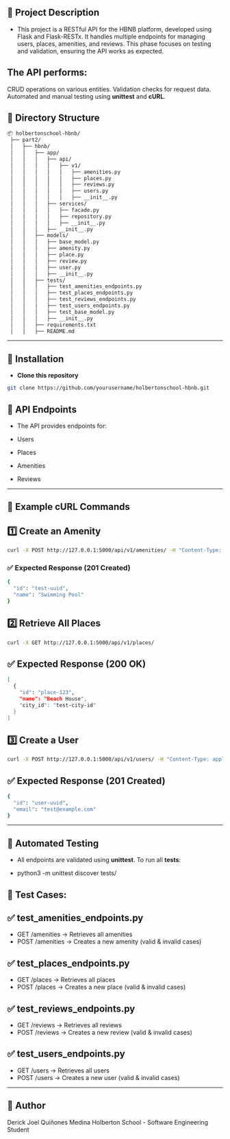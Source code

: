 ## 📌 Project Description
- This project is a RESTful API for the HBNB platform, developed using Flask and Flask-RESTx. It handles multiple endpoints for managing users, places, amenities, and reviews. This phase focuses on testing and validation, ensuring the API works as expected.

## The API performs:
CRUD operations on various entities.
Validation checks for request data.
Automated and manual testing using **unittest** and **cURL**.

## 📂 Directory Structure
``` bash
📦 holbertonschool-hbnb/
 ├── part2/
 │   ├── hbnb/
 │   │   ├── app/
 │   │   │   ├── api/
 │   │   │   │   ├── v1/
 │   │   │   │   │   ├── amenities.py
 │   │   │   │   │   ├── places.py
 │   │   │   │   │   ├── reviews.py
 │   │   │   │   │   ├── users.py
 │   │   │   │   │   ├── __init__.py
 │   │   │   ├── services/
 │   │   │   │   ├── facade.py
 │   │   │   │   ├── repository.py
 │   │   │   │   ├── __init__.py
 │   │   │   ├── __init__.py
 │   │   ├── models/
 │   │   │   ├── base_model.py
 │   │   │   ├── amenity.py
 │   │   │   ├── place.py
 │   │   │   ├── review.py
 │   │   │   ├── user.py
 │   │   │   ├── __init__.py
 │   │   ├── tests/
 │   │   │   ├── test_amenities_endpoints.py
 │   │   │   ├── test_places_endpoints.py
 │   │   │   ├── test_reviews_endpoints.py
 │   │   │   ├── test_users_endpoints.py
 │   │   │   ├── test_base_model.py
 │   │   │   ├── __init__.py
 │   │   ├── requirements.txt
 │   │   ├── README.md
 ```
---
## 🚀 Installation


- **Clone this repository**
``` bash
git clone https://github.com/yourusername/holbertonschool-hbnb.git
```



## 📡 API Endpoints
- The API provides endpoints for:

- Users
- Places
- Amenities
- Reviews
---
## 🔹 Example cURL Commands

## 1️⃣ Create an Amenity
``` bash 
curl -X POST http://127.0.0.1:5000/api/v1/amenities/ -H "Content-Type: application/json" -d '{"name": "Swimming Pool"}'
```

### ✅ Expected Response (201 Created)
``` bash
{
  "id": "test-uuid",
  "name": "Swimming Pool"
}
```
## 2️⃣ Retrieve All Places
``` bash
curl -X GET http://127.0.0.1:5000/api/v1/places/
``` 
## ✅ Expected Response (200 OK)
``` bash
[
  {
    "id": "place-123",
    "name": "Beach House",
    "city_id": "test-city-id"
  }
]
```
## 3️⃣ Create a User
``` bash 
curl -X POST http://127.0.0.1:5000/api/v1/users/ -H "Content-Type: application/json" -d '{"email": "test@example.com", "password": "securepass"}'
```
## ✅ Expected Response (201 Created)
``` bash
{
  "id": "user-uuid",
  "email": "test@example.com"
}
```
---
## 🧪 Automated Testing
- All endpoints are validated using **unittest**. To run all **tests**:


- python3 -m unittest discover tests/
## 🔹 Test Cases:

## ✅ test_amenities_endpoints.py
- GET /amenities → Retrieves all amenities
- POST /amenities → Creates a new amenity (valid & invalid cases)
## ✅ test_places_endpoints.py
- GET /places → Retrieves all places
- POST /places → Creates a new place (valid & invalid cases)
## ✅ test_reviews_endpoints.py
- GET /reviews → Retrieves all reviews
- POST /reviews → Creates a new review (valid & invalid cases)
## ✅ test_users_endpoints.py
- GET /users → Retrieves all users
- POST /users → Creates a new user (valid & invalid cases)

---
## 📝 Author
Derick Joel Quiñones Medina
Holberton School - Software Engineering Student

